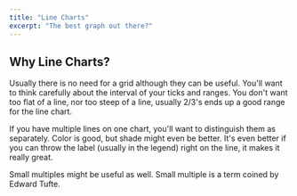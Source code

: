 ```yaml
---
title: "Line Charts"
excerpt: "The best graph out there?"
---
```

## Why Line Charts?

Usually there is no need for a grid although they can be useful. You'll want to think carefully about the interval of your ticks and ranges. You don't want too flat of a line, nor too steep of a line, usually 2/3's ends up a good range for the line chart.

If you have multiple lines on one chart, you'll want to distinguish them as separately. Color is good, but shade might even be better. It's even better if you can throw the label (usually in the legend) right on the line, it makes it really great.

Small multiples might be useful as well. Small multiple is a term coined by Edward Tufte.
